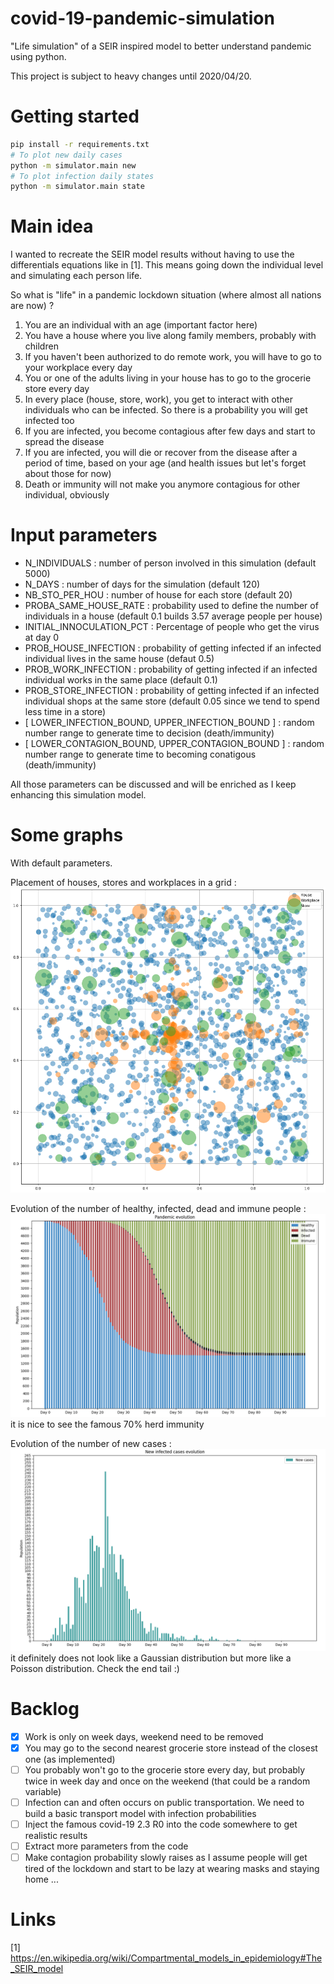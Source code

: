 # covid-19-pandemic-simulation
"Life simulation" of a SEIR inspired model to better understand pandemic using python.

This project is subject to heavy changes until 2020/04/20.

# Getting started
```bash
pip install -r requirements.txt
# To plot new daily cases
python -m simulator.main new  
# To plot infection daily states
python -m simulator.main state  
```

# Main idea
I wanted to recreate the SEIR model results without having to use the differentials equations like in [1]. This means going down the individual level and simulating each person life.

So what is "life" in a pandemic lockdown situation (where almost all nations are now) ?

1. You are an individual with an age (important factor here)
2. You have a house where you live along family members, probably with children
3. If you haven't been authorized to do remote work, you will have to go to your workplace every day
4. You or one of the adults living in your house has to go to the grocerie store every day
5. In every place (house, store, work), you get to interact with other individuals who can be infected. So there is a probability you will get infected too
6. If you are infected, you become contagious after few days and start to spread the disease
7. If you are infected, you will die or recover from the disease after a period of time, based on your age (and health issues but let's forget about those for now)
8. Death or immunity will not make you anymore contagious for other individual, obviously


# Input parameters
* N_INDIVIDUALS : number of person involved in this simulation (default 5000)
* N_DAYS : number of days for the simulation (default 120)
* NB_STO_PER_HOU : number of house for each store (default 20)
* PROBA_SAME_HOUSE_RATE : probability used to define the number of individuals in a house (default 0.1 builds 3.57 average people per house)
* INITIAL_INNOCULATION_PCT : Percentage of people who get the virus at day 0
* PROB_HOUSE_INFECTION : probability of getting infected if an infected individual lives in the same house (defaut 0.5)
* PROB_WORK_INFECTION : probability of getting infected if an infected individual works in the same place (default 0.1)
* PROB_STORE_INFECTION : probability of getting infected if an infected individual shops at the same store (default 0.05 since we tend to spend less time in a store)
* [ LOWER_INFECTION_BOUND, UPPER_INFECTION_BOUND ] : random number range to generate time to decision (death/immunity)
* [ LOWER_CONTAGION_BOUND, UPPER_CONTAGION_BOUND ] : random number range to generate time to becoming conatigous (death/immunity)


All those parameters can be discussed and will be enriched as I keep enhancing this simulation model.

# Some graphs
With default parameters.

Placement of houses, stores and workplaces in a grid :
![Geographical position](/images/geo_placement.png)

Evolution of the number of healthy, infected, dead and immune people :
![Population infection state](/images/propagation.png)
it is nice to see the famous 70% herd immunity

Evolution of the number of new cases :
![Population infection state](/images/newcases.png)
it definitely does not look like a Gaussian distribution but more like a Poisson distribution. Check the end tail :)

# Backlog
- [x]  Work is only on week days, weekend need to be removed
- [x] You may go to the second nearest grocerie store instead of the closest one (as implemented)
- [ ]  You probably won't go to the grocerie store every day, but probably twice in week day and once on the weekend (that could be a random variable)
- [ ]  Infection can and often occurs on public transportation. We need to build a basic transport model with infection probabilities
- [ ]  Inject the famous covid-19 2.3 R0 into the code somewhere to get realistic results
- [ ]  Extract more parameters from the code
- [ ]  Make contagion probability slowly raises as I assume people will get tired of the lockdown and start to be lazy at wearing masks and staying home ...

# Links
[1] https://en.wikipedia.org/wiki/Compartmental_models_in_epidemiology#The_SEIR_model
